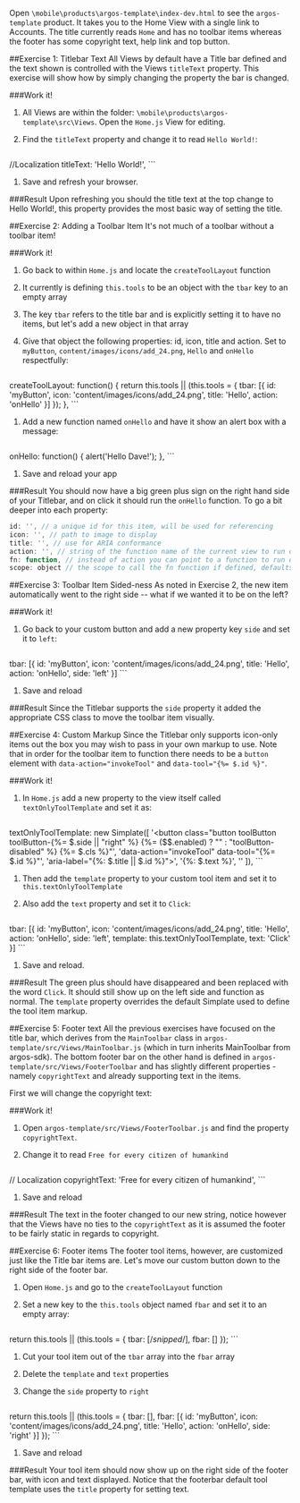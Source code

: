 Open `\mobile\products\argos-template\index-dev.html` to see the `argos-template` product. It takes you to the Home View with a single link to Accounts. The title currently reads `Home` and has no toolbar items whereas the footer has some copyright text, help link and top button.

##Exercise 1: Titlebar Text
All Views by default have a Title bar defined and the text shown is controlled with the Views `titleText` property. This exercise will show how by simply changing the property the bar is changed.

###Work it!
1. All Views are within the folder: `\mobile\products\argos-template\src\Views`. Open the `Home.js` View for editing.
1. Find the `titleText` property and change it to read `Hello World!`:

    ```javascript
//Localization
titleText: 'Hello World!',
    ```

1. Save and refresh your browser.

###Result
Upon refreshing you should the title text at the top change to Hello World!, this property provides the most basic way of setting the title.

##Exercise 2: Adding a Toolbar Item
It's not much of a toolbar without a toolbar item!

###Work it!
1. Go back to within `Home.js` and locate the `createToolLayout` function
1. It currently is defining `this.tools` to be an object with the `tbar` key to an empty array
1. The key `tbar` refers to the title bar and is explicitly setting it to have no items, but let's add a new object in that array
1. Give that object the following properties: id, icon, title and action. Set to `myButton`, `content/images/icons/add_24.png`, `Hello` and `onHello` respectfully:

    ```javascript
createToolLayout: function() {
    return this.tools || (this.tools = {
        tbar: [{
            id: 'myButton',
            icon: 'content/images/icons/add_24.png',
            title: 'Hello',
            action: 'onHello'
        }]
    });
},
    ```

1. Add a new function named `onHello` and have it show an alert box with a message:

    ```javascript
onHello: function() {
    alert('Hello Dave!');
},
    ```

1. Save and reload your app

###Result
You should now have a big green plus sign on the right hand side of your Titlebar, and on click it should run the `onHello` function. To go a bit deeper into each property:

```javascript
id: '', // a unique id for this item, will be used for referencing
icon: '', // path to image to display
title: '', // use for ARIA conformance
action: '', // string of the function name of the current view to run on click
fn: function, // instead of action you can point to a function to run directly, or define inline
scope: object // the scope to call the fn function if defined, defaults to current view
```

##Exercise 3: Toolbar Item Sided-ness
As noted in Exercise 2, the new item automatically went to the right side -- what if we wanted it to be on the left?

###Work it!
1. Go back to your custom button and add a new property key `side` and set it to `left`:

    ```javascript
tbar: [{
   id: 'myButton',
   icon: 'content/images/icons/add_24.png',
   title: 'Hello',
   action: 'onHello',
   side: 'left'
}]
    ```

1. Save and reload

###Result
Since the Titlebar supports the `side` property it added the appropriate CSS class to move the toolbar item visually.

##Exercise 4: Custom Markup
Since the Titlebar only supports icon-only items out the box you may wish to pass in your own markup to use. Note that in order for the toolbar item to function there needs to be a `button` element with `data-action="invokeTool"` and `data-tool="{%= $.id %}"`.

###Work it!

1. In `Home.js` add a new property to the view itself called `textOnlyToolTemplate` and set it as:

    ```javascript
textOnlyToolTemplate: new Simplate([
    '<button class="button toolButton toolButton-{%= $.side || "right" %} {%= ($$.enabled) ? "" : "toolButton-disabled" %} {%= $.cls %}"',
            'data-action="invokeTool" data-tool="{%= $.id %}"',
            'aria-label="{%: $.title || $.id %}">',
        '<span>{%: $.text %}</span>',
    '</button>'
]),
    ```

1. Then add the `template` property to your custom tool item and set it to `this.textOnlyToolTemplate`
1. Also add the `text` property and set it to `Click`:

    ```javascript
tbar: [{
   id: 'myButton',
   icon: 'content/images/icons/add_24.png',
   title: 'Hello',
   action: 'onHello',
   side: 'left',
   template: this.textOnlyToolTemplate,
   text: 'Click'
}]
    ```

1. Save and reload.

###Result
The green plus should have disappeared and been replaced with the word `Click`. It should still show up on the left side and function as normal. The `template` property overrides the default Simplate used to define the tool item markup.

##Exercise 5: Footer text
All the previous exercises have focused on the title bar, which derives from the `MainToolbar` class in `argos-template/src/Views/MainToolbar.js` (which in turn inherits MainToolbar from argos-sdk). The bottom footer bar on the other hand is defined in `argos-template/src/Views/FooterToolbar` and has slightly different properties - namely `copyrightText` and already supporting text in the items.

First we will change the copyright text:

###Work it!
1. Open `argos-template/src/Views/FooterToolbar.js` and find the property `copyrightText`.
1. Change it to read `Free for every citizen of humankind`

    ```javascript
// Localization
copyrightText: 'Free for every citizen of humankind',
    ```

1. Save and reload

###Result
The text in the footer changed to our new string, notice however that the Views have no ties to the `copyrightText` as it is assumed the footer to be fairly static in regards to copyright.

##Exercise 6: Footer items
The footer tool items, however, are customized just like the Title bar items are. Let's move our custom button down to the right side of the footer bar.

1. Open `Home.js` and go to the `createToolLayout` function
1. Set a new key to the `this.tools` object named `fbar` and set it to an empty array:

    ```javascript
return this.tools || (this.tools = {
    tbar: [/*snipped*/],
    fbar: []
});
    ```

1. Cut your tool item out of the `tbar` array into the `fbar` array
1. Delete the `template` and `text` properties
1. Change the `side` property to `right`

    ```javascript
return this.tools || (this.tools = {
    tbar: [],
    fbar: [{
        id: 'myButton',
        icon: 'content/images/icons/add_24.png',
        title: 'Hello',
        action: 'onHello',
        side: 'right'
    }]
});
    ```

1. Save and reload

###Result
Your tool item should now show up on the right side of the footer bar, with icon and text displayed. Notice that the footerbar default tool template uses the `title` property for setting text.